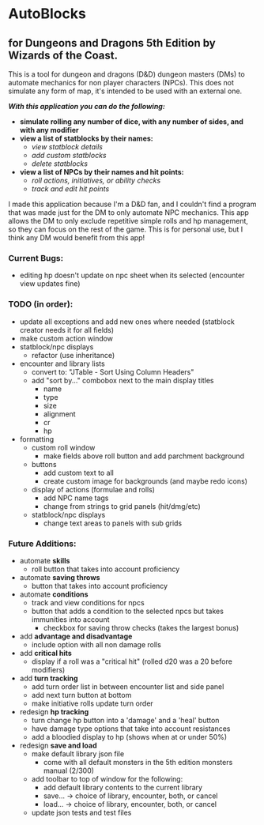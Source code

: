 # AutoBlocks
## for Dungeons and Dragons 5th Edition by Wizards of the Coast.
<p>
This is a tool for dungeon and dragons (D&D) dungeon masters (DMs) to automate mechanics for non player characters (NPCs).
This does not simulate any form of map, it's intended to be used with an external one.
</p>

***With this application you can do the following:***
  - **simulate rolling any number of dice, with any number of sides, and with any modifier**
  - **view a list of statblocks by their names:**
    - *view statblock details*
    - *add custom statblocks*
    - *delete statblocks*
  - **view a list of NPCs by their names and hit points:**
    - *roll actions, initiatives, or ability checks*
    - *track and edit hit points*
<p>
I made this application because I'm a D&D fan, and I couldn't find a program that was made just for the DM to only 
automate NPC mechanics. This app allows the DM to only exclude repetitive simple rolls and hp management, so they can 
focus on the rest of the game. This is for personal use, but I think any DM would benefit from this app!
</p>

### Current Bugs:
- editing hp doesn't update on npc sheet when its selected (encounter view updates fine)

### TODO (in order):
- update all exceptions and add new ones where needed (statblock creator needs it for all fields)
- make custom action window
- statblock/npc displays
  - refactor (use inheritance)
- encounter and library lists
  - convert to: "JTable - Sort Using Column Headers"
  - add "sort by..." combobox next to the main display titles
    - name
    - type
    - size
    - alignment
    - cr
    - hp
- formatting
  - custom roll window
    - make fields above roll button and add parchment background
  - buttons
    - add custom text to all
    - create custom image for backgrounds (and maybe redo icons)
  - display of actions (formulae and rolls)
    - add NPC name tags
    - change from strings to grid panels (hit/dmg/etc)
  - statblock/npc displays
    - change text areas to panels with sub grids

### Future Additions:
- automate **skills**
  - roll button that takes into account proficiency
- automate **saving throws**
  - button that takes into account proficiency
- automate **conditions**
  - track and view conditions for npcs
  - button that adds a condition to the selected npcs but takes immunities into account
    - checkbox for saving throw checks (takes the largest bonus)
- add **advantage and disadvantage**
  - include option with all non damage rolls
- add **critical hits**
  - display if a roll was a "critical hit" (rolled d20 was a 20 before modifiers)
- add **turn tracking**
  - add turn order list in between encounter list and side panel
  - add next turn button at bottom
  - make initiative rolls update turn order
- redesign **hp tracking**
  - turn change hp button into a 'damage' and a 'heal' button
  - have damage type options that take into account resistances
  - add a bloodied display to hp (shows when at or under 50%)
- redesign **save and load**
  - make default library json file
    - come with all default monsters in the 5th edition monsters manual (2/300)
  - add toolbar to top of window for the following:
    - add default library contents to the current library
    - save... -> choice of library, encounter, both, or cancel
    - load... -> choice of library, encounter, both, or cancel
  - update json tests and test files